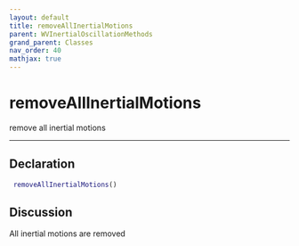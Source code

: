 ```yaml
---
layout: default
title: removeAllInertialMotions
parent: WVInertialOscillationMethods
grand_parent: Classes
nav_order: 40
mathjax: true
---
```


#  removeAllInertialMotions

remove all inertial motions


---

## Declaration
```matlab
 removeAllInertialMotions()
```
## Discussion

  All inertial motions are removed
    
